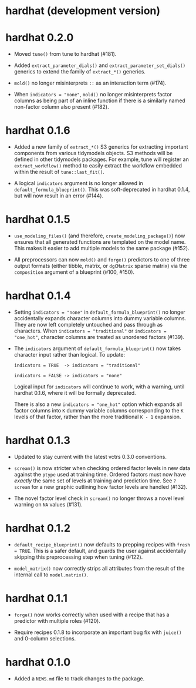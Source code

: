 # hardhat (development version)

# hardhat 0.2.0

* Moved `tune()` from tune to hardhat (#181).

* Added `extract_parameter_dials()` and `extract_parameter_set_dials()` generics
  to extend the family of `extract_*()` generics.

* `mold()` no longer misinterprets `::` as an interaction term (#174).

* When `indicators = "none"`, `mold()` no longer misinterprets factor columns
  as being part of an inline function if there is a similarly named non-factor
  column also present (#182).

# hardhat 0.1.6

* Added a new family of `extract_*()` S3 generics for extracting important
  components from various tidymodels objects. S3 methods will be defined in
  other tidymodels packages. For example, tune will register an
  `extract_workflow()` method to easily extract the workflow embedded within the
  result of `tune::last_fit()`.
  
* A logical `indicators` argument is no longer allowed in
  `default_formula_blueprint()`. This was soft-deprecated in hardhat 0.1.4,
  but will now result in an error (#144).

# hardhat 0.1.5

* `use_modeling_files()` (and therefore, `create_modeling_package()`) now
  ensures that all generated functions are templated on the model name. This
  makes it easier to add multiple models to the same package (#152).

* All preprocessors can now `mold()` and `forge()` predictors to one of three 
  output formats (either tibble, matrix, or `dgCMatrix` sparse matrix) via the
  `composition` argument of a blueprint (#100, #150).

# hardhat 0.1.4

* Setting `indicators = "none"` in `default_formula_blueprint()` no longer
  accidentally expands character columns into dummy variable columns. They
  are now left completely untouched and pass through as characters. When
  `indicators = "traditional"` or `indicators = "one_hot"`, character columns
  are treated as unordered factors (#139).

* The `indicators` argument of `default_formula_blueprint()` now takes character
  input rather than logical. To update:
  
  ```
  indicators = TRUE  -> indicators = "traditional"
  
  indicators = FALSE -> indicators = "none"
  ```
  
  Logical input for `indicators` will continue to work, with a warning, until
  hardhat 0.1.6, where it will be formally deprecated.
  
  There is also a new `indicators = "one_hot"` option which expands all factor
  columns into `K` dummy variable columns corresponding to the `K` levels of
  that factor, rather than the more traditional `K - 1` expansion.

# hardhat 0.1.3

* Updated to stay current with the latest vctrs 0.3.0 conventions.

* `scream()` is now stricter when checking ordered factor levels in new data
  against the `ptype` used at training time. Ordered factors must now have
  _exactly_ the same set of levels at training and prediction time. See
  `?scream` for a new graphic outlining how factor levels are handled (#132).

* The novel factor level check in `scream()` no longer throws a novel level
  warning on `NA` values (#131).

# hardhat 0.1.2

* `default_recipe_blueprint()` now defaults to prepping recipes with
  `fresh = TRUE`. This is a safer default, and guards the user against
  accidentally skipping this preprocessing step when tuning (#122).

* `model_matrix()` now correctly strips all attributes from the result of the
  internal call to `model.matrix()`.

# hardhat 0.1.1

* `forge()` now works correctly when used with a recipe that has a predictor
  with multiple roles (#120).

* Require recipes 0.1.8 to incorporate an important bug fix with `juice()` and
  0-column selections.

# hardhat 0.1.0

* Added a `NEWS.md` file to track changes to the package.
